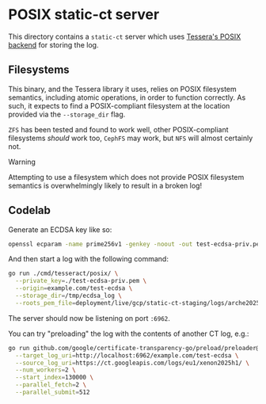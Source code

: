 # POSIX static-ct server

This directory contains a `static-ct` server which uses
[Tessera's POSIX backend](https://pkg.go.dev/github.com/transparency-dev/tessera/storage/posix#section-readme)
for storing the log.

## Filesystems

This binary, and the Tessera library it uses, relies on POSIX filesystem semantics,
including atomic operations, in order to function correctly. As such, it expects to find
a POSIX-compliant filesystem at the location provided via the `--storage_dir` flag.

`ZFS` has been tested and found to work well, other POSIX-compliant filesystems _should_
work too, `CephFS` may work, but `NFS` will almost certainly not.

> [!WARNING]
> Attempting to use a filesystem which does not provide POSIX filesystem
> semantics is overwhelmingly likely to result in a broken log!


## Codelab

Generate an ECDSA key like so:

```bash
openssl ecparam -name prime256v1 -genkey -noout -out test-ecdsa-priv.pem 
```

And then start a log with the following command:

```bash
go run ./cmd/tesseract/posix/ \
  --private_key=./test-ecdsa-priv.pem \
  --origin=example.com/test-ecdsa \
  --storage_dir=/tmp/ecdsa_log \
  --roots_pem_file=deployment/live/gcp/static-ct-staging/logs/arche2025h1/roots.pem
```

The server should now be listening on port `:6962`.

You can try "preloading" the log with the contents of another CT log, e.g.:

```bash
go run github.com/google/certificate-transparency-go/preload/preloader@master \
  --target_log_uri=http://localhost:6962/example.com/test-ecdsa \
  --source_log_uri=https://ct.googleapis.com/logs/eu1/xenon2025h1/ \
  --num_workers=2 \
  --start_index=130000 \
  --parallel_fetch=2 \
  --parallel_submit=512

```
